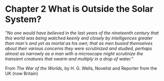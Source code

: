 # Chapter 2 What is Outside the Solar System?

*"No one would have believed in the last years of the nineteenth century that this world was being watched keenly and closely by intelligences greater than man's and yet as mortal as his own; that as men busied themselves about their various concerns they were scrutinized and studied, perhaps almost as narrowly as a man with a microscope might scrutinize the transient creatures that swarm and multiply in a drop of water."*

From *The War of the Worlds*, by H. G. Wells, Novelist and Reporter from the UK (now Britain)